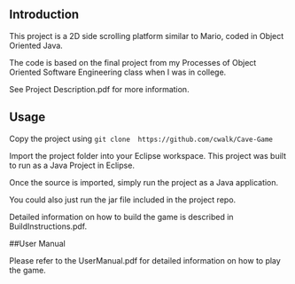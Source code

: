 ## Introduction

This project is a 2D side scrolling platform similar to Mario, coded in Object Oriented Java.

The code is based on the final project from my Processes of Object Oriented Software Engineering class when I was in college.

See Project Description.pdf for more information.

## Usage

Copy the project using `git clone  https://github.com/cwalk/Cave-Game`

Import the project folder into your Eclipse workspace. This project was built to run as a Java Project in Eclipse.

Once the source is imported, simply run the project as a Java application.

You could also just run the jar file included in the project repo.

Detailed information on how to build the game is described in BuildInstructions.pdf.

##User Manual

Please refer to the UserManual.pdf for detailed information on how to play the game.
